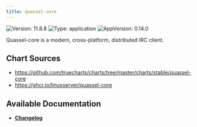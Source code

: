 ```yaml
---
title: quassel-core
---
```


![Version: 11.8.8](https://img.shields.io/badge/Version-11.8.8-informational?style=flat-square) ![Type: application](https://img.shields.io/badge/Type-application-informational?style=flat-square) ![AppVersion: 0.14.0](https://img.shields.io/badge/AppVersion-0.14.0-informational?style=flat-square)

Quassel-core is a modern, cross-platform, distributed IRC client.

## Chart Sources

- https://github.com/truecharts/charts/tree/master/charts/stable/quassel-core
- https://ghcr.io/linuxserver/quassel-core

## Available Documentation

- [**Changelog**](./CHANGELOG.md)
